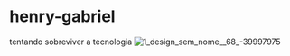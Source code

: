 # henry-gabriel
tentando sobreviver a tecnologia 
![1_design_sem_nome__68_-39997975](https://github.com/user-attachments/assets/0a3b81fd-47fd-4c42-981a-105ba9b3d9e2)

